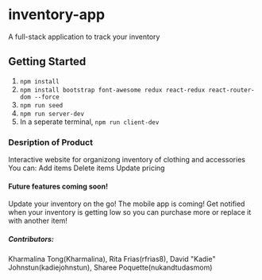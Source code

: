 # inventory-app
A full-stack application to track your inventory

## Getting Started

1. `npm install`
2. `npm install bootstrap font-awesome redux react-redux react-router-dom --force`
3. `npm run seed`
4. `npm run server-dev`
5. In a seperate terminal, `npm run client-dev`

### Desription of Product
Interactive website for organizong inventory of clothing and accessories
You can:
Add items
Delete items
Update pricing




#### Future features coming soon!
Update your inventory on the go! The mobile app is coming!
Get notified when your inventory is getting low so you can purchase more or replace it with another item!





##### Contributors:

Kharmalina Tong(Kharmalina),
Rita Frias(rfrias8),
David "Kadie" Johnstun(kadiejohnstun),
Sharee Poquette(nukandtudasmom)
